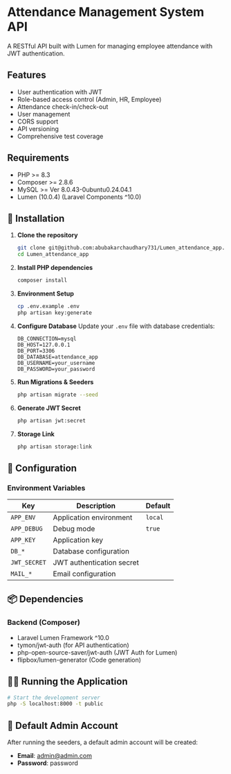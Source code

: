 # Attendance Management System API

A RESTful API built with Lumen for managing employee attendance with JWT authentication.

## Features

- User authentication with JWT
- Role-based access control (Admin, HR, Employee)
- Attendance check-in/check-out
- User management
- CORS support
- API versioning
- Comprehensive test coverage

## Requirements

- PHP >= 8.3
- Composer >= 2.8.6
- MySQL >= Ver 8.0.43-0ubuntu0.24.04.1
- Lumen (10.0.4) (Laravel Components ^10.0)

## 🚀 Installation

1. **Clone the repository**
   ```bash
   git clone git@github.com:abubakarchaudhary731/Lumen_attendance_app.git
   cd Lumen_attendance_app
   ```

2. **Install PHP dependencies**
   ```bash
   composer install
   ```

3. **Environment Setup**
   ```bash
   cp .env.example .env
   php artisan key:generate
   ```

4. **Configure Database**
   Update your `.env` file with database credentials:
   ```env
   DB_CONNECTION=mysql
   DB_HOST=127.0.0.1
   DB_PORT=3306
   DB_DATABASE=attendance_app
   DB_USERNAME=your_username
   DB_PASSWORD=your_password
   ```

5. **Run Migrations & Seeders**
   ```bash
   php artisan migrate --seed
   ```

6. **Generate JWT Secret**
   ```bash
   php artisan jwt:secret
   ```

7. **Storage Link**
   ```bash
   php artisan storage:link
   ```

## 🔧 Configuration

### Environment Variables

| Key | Description | Default |
|-----|-------------|---------|
| `APP_ENV` | Application environment | `local` |
| `APP_DEBUG` | Debug mode | `true` |
| `APP_KEY` | Application key | |
| `DB_*` | Database configuration | |
| `JWT_SECRET` | JWT authentication secret | |
| `MAIL_*` | Email configuration | |

## 📦 Dependencies

### Backend (Composer)
- Laravel Lumen Framework ^10.0
- tymon/jwt-auth (for API authentication)
- php-open-source-saver/jwt-auth (JWT Auth for Lumen)
- flipbox/lumen-generator (Code generation)


## 🏃‍♂️ Running the Application

```bash
# Start the development server
php -S localhost:8000 -t public
```

## 🌟 Default Admin Account

After running the seeders, a default admin account will be created:

- **Email**: admin@admin.com
- **Password**: password

